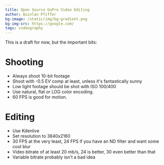 ```yaml
---
title: Open Source GoPro Video Editing
author: Quinlan Pfiffer
bg-image: /static/img/bg-gradient.png
bg-img-src: https://google.com/
tags: videography
---
```


This is a draft for now, but the important bits:

# Shooting
* Always shoot 10-bit footage
* Shoot with -0.5 EV comp at least, unless it's fantastically sunny
* Low light footage should be shot with ISO 100/400
* Use natural, flat or LOG color encoding.
* 60 FPS is good for motion.


# Editing
* Use Kdenlive
* Set resolution to 3840x2160
* 30 FPS at the very least, 24 FPS if you have an ND filter and want some cool
  blur
* Video bitrate of at least 20 mb/s, 24 is better, 30 even better than that
* Variable bitrate probably isn't a bad idea
